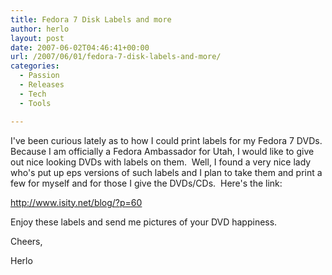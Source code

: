 ```yaml
---
title: Fedora 7 Disk Labels and more
author: herlo
layout: post
date: 2007-06-02T04:46:41+00:00
url: /2007/06/01/fedora-7-disk-labels-and-more/
categories:
  - Passion
  - Releases
  - Tech
  - Tools

---
```

I've been curious lately as to how I could print labels for my Fedora 7 DVDs.  Because I am officially a Fedora Ambassador for Utah, I would like to give out nice looking DVDs with labels on them.  Well, I found a very nice lady who's put up eps versions of such labels and I plan to take them and print a few for myself and for those I give the DVDs/CDs.  Here's the link:

<a href="http://www.isity.net/blog/?p=60" target="_blank">http://www.isity.net/blog/?p=60</a>

Enjoy these labels and send me pictures of your DVD happiness.

Cheers,

Herlo